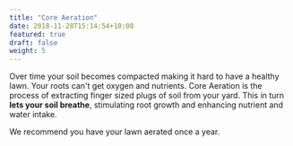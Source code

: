 ```yaml
---
title: "Core Aeration"
date: 2018-11-28T15:14:54+10:00
featured: true
draft: false
weight: 5
---
```

Over time your soil becomes compacted making it hard to have a healthy lawn. Your roots can't get oxygen and nutrients. Core Aeration is the process of extracting finger sized plugs of soil from your yard. This in turn **lets your soil breathe**, stimulating root growth and enhancing nutrient and water intake.

We recommend you have your lawn aerated once a year.